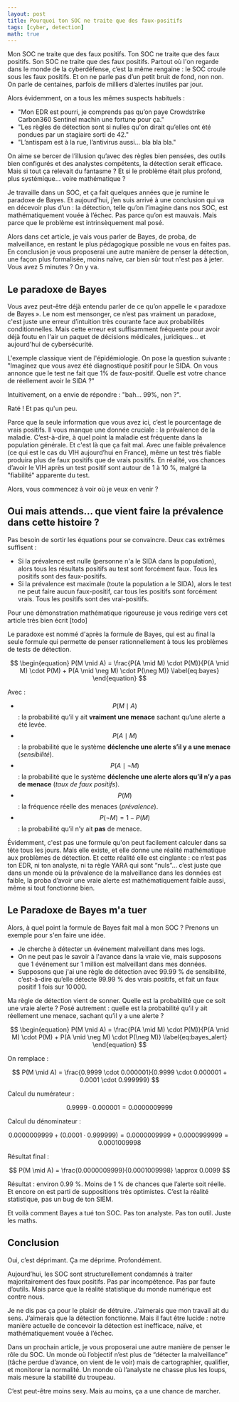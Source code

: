 ```yaml
---
layout: post
title: Pourquoi ton SOC ne traite que des faux-positifs
tags: [cyber, detection]
math: true
---
```



Mon SOC ne traite que des faux positifs. Ton SOC ne traite que des faux positifs. Son SOC ne traite que des faux positifs. Partout où l'on regarde dans le monde de la cyberdéfense, c’est la même rengaine : le SOC croule sous les faux positifs. Et on ne parle pas d’un petit bruit de fond, non non. On parle de centaines, parfois de milliers d’alertes inutiles par jour.

Alors évidemment, on a tous les mêmes suspects habituels :
- "Mon EDR est pourri, je comprends pas qu’on paye Crowdstrike Carbon360 Sentinel machin une fortune pour ça."
- "Les règles de détection sont si nulles qu'on dirait qu’elles ont été pondues par un stagiaire sorti de 42."
- "L’antispam est à la rue, l’antivirus aussi… bla bla bla."

On aime se bercer de l’illusion qu’avec des règles bien pensées, des outils bien configurés et des analystes compétents, la détection serait efficace. Mais si tout ça relevait du fantasme ? Et si le problème était plus profond, plus systémique… voire mathématique ?

Je travaille dans un SOC, et ça fait quelques années que je rumine le paradoxe de Bayes. Et aujourd’hui, j’en suis arrivé à une conclusion qui va en décevoir plus d’un : la détection, telle qu’on l’imagine dans nos SOC, est mathématiquement vouée à l’échec. Pas parce qu’on est mauvais. Mais parce que le problème est intrinsèquement mal posé.

Alors dans cet article, je vais vous parler de Bayes, de proba, de malveillance, en restant le plus pédagogique possible ne vous en faites pas. En conclusion je vous proposerai une autre manière de penser la détection, une façon plus formalisée, moins naïve, car bien sûr tout n'est pas à jeter. Vous avez 5 minutes ? On y va.

## Le paradoxe de Bayes

Vous avez peut-être déjà entendu parler de ce qu’on appelle le « paradoxe de Bayes ». Le nom est mensonger, ce n’est pas vraiment un paradoxe, c'est juste une erreur d’intuition très courante face aux probabilités conditionnelles. Mais cette erreur est suffisamment fréquente pour avoir déjà foutu en l'air un paquet de décisions médicales, juridiques… et aujourd'hui de cybersécurité.

L'exemple classique vient de l'épidémiologie. On pose la question suivante : "Imaginez que vous avez été diagnostiqué positif pour le SIDA. On vous annonce que le test ne fait que 1% de faux-positif. Quelle est votre chance de réellement avoir le SIDA ?"

Intuitivement, on a envie de répondre : "bah... 99%, non ?".

Raté ! Et pas qu'un peu.

Parce que la seule information que vous avez ici, c’est le pourcentage de vrais positifs. Il vous manque une donnée cruciale : la prévalence de la maladie. C’est-à-dire, à quel point la maladie est fréquente dans la population générale. Et c'est là que ça fait mal. Avec une faible prévalence (ce qui est le cas du VIH aujourd’hui en France), même un test très fiable produira plus de faux positifs que de vrais positifs. En réalité, vos chances d’avoir le VIH après un test positif sont autour de 1 à 10 %, malgré la "fiabilité" apparente du test.

Alors, vous commencez à voir où je veux en venir ?


## Oui mais attends... que vient faire la prévalence dans cette histoire ?

Pas besoin de sortir les équations pour se convaincre. Deux cas extrêmes suffisent :
- Si la prévalence est nulle (personne n'a le SIDA dans la population), alors tous les résultats positifs au test sont forcément faux. Tous les positifs sont des faux-positifs.
- Si la prévalence est maximale (toute la population a le SIDA), alors le test ne peut faire aucun faux-positif, car tous les positifs sont forcément vrais. Tous les positifs sont des vrai-positifs.

Pour une démonstration mathématique rigoureuse je vous redirige vers cet article très bien écrit [todo]

Le paradoxe est nommé d'après la formule de Bayes, qui est au final la seule formule qui permette de penser rationnellement à tous les problèmes de tests de détection.

$$
\begin{equation}
P(M \mid A) = \frac{P(A \mid M) \cdot P(M)}{P(A \mid M) \cdot P(M) + P(A \mid \neg M) \cdot P(\neg M)}
\label{eq:bayes}
\end{equation}
$$

Avec :

- $$P(M \mid A)$$ : la probabilité qu’il y ait **vraiment une menace** sachant qu’une alerte a été levée.
- $$P(A \mid M)$$ : la probabilité que le système **déclenche une alerte s’il y a une menace** (*sensibilité*).
- $$P(A \mid \neg M)$$ : la probabilité que le système **déclenche une alerte alors qu’il n’y a pas de menace** (*taux de faux positifs*).
- $$P(M)$$ : la fréquence réelle des menaces (*prévalence*).
- $$P(\neg M) = 1 - P(M)$$ : la probabilité qu’il n’y ait **pas** de menace.

Évidemment, c'est pas une formule qu'on peut facilement calculer dans sa tête tous les jours. Mais elle existe, et elle donne une réalité mathématique aux problèmes de détection. Et cette réalité elle est cinglante : ce n’est pas ton EDR, ni ton analyste, ni ta règle YARA qui sont “nuls”... c’est juste que dans un monde où la prévalence de la malveillance dans les données est faible, la proba d’avoir une vraie alerte est mathématiquement faible aussi, même si tout fonctionne bien.

## Le Paradoxe de Bayes m'a tuer

Alors, à quel point la formule de Bayes fait mal à mon SOC ? Prenons un exemple pour s'en faire une idée.

- Je cherche à détecter un événement malveillant dans mes logs.
- On ne peut pas le savoir à l'avance dans la vraie vie, mais supposons que 1 événement sur 1 million est malveillant dans mes données. 
- Supposons que j'ai une règle de détection avec 99.99 % de sensibilité, c’est-à-dire qu’elle détecte 99.99 % des vrais positifs, et fait un faux positif 1 fois sur 10 000.

Ma règle de détection vient de sonner. Quelle est la probabilité que ce soit une vraie alerte ? Posé autrement : quelle est la probabilité qu’il y ait réellement une menace, sachant qu’il y a une alerte ?

$$
\begin{equation}
P(M \mid A) = \frac{P(A \mid M) \cdot P(M)}{P(A \mid M) \cdot P(M) + P(A \mid \neg M) \cdot P(\neg M)}
\label{eq:bayes_alert}
\end{equation}
$$

On remplace :

$$
P(M \mid A) = \frac{0.9999 \cdot 0.000001}{0.9999 \cdot 0.000001 + 0.0001 \cdot 0.999999}
$$

Calcul du numérateur :

$$
0.9999 \cdot 0.000001 = 0.0000009999
$$

Calcul du dénominateur :

$$
0.0000009999 + (0.0001 \cdot 0.999999) = 0.0000009999 + 0.0000999999 = 0.0001009998
$$

Résultat final :

$$
P(M \mid A) = \frac{0.0000009999}{0.0001009998} \approx 0.0099
$$

Résultat : environ 0.99 %. Moins de 1 % de chances que l’alerte soit réelle. Et encore on est parti de suppositions très optimistes. C’est la réalité statistique, pas un bug de ton SIEM.

Et voilà comment Bayes a tué ton SOC. Pas ton analyste. Pas ton outil. Juste les maths.

## Conclusion

Oui, c’est déprimant. Ça me déprime. Profondément.

Aujourd’hui, les SOC sont structurellement condamnés à traiter majoritairement des faux positifs. Pas par incompétence. Pas par faute d’outils. Mais parce que la réalité statistique du monde numérique est contre nous.

Je ne dis pas ça pour le plaisir de détruire. J’aimerais que mon travail ait du sens. J’aimerais que la détection fonctionne. Mais il faut être lucide : notre manière actuelle de concevoir la détection est inefficace, naïve, et mathématiquement vouée à l’échec.

Dans un prochain article, je vous proposerai une autre manière de penser le rôle du SOC. Un monde où l’objectif n’est plus de “détecter la malveillance” (tâche perdue d’avance, on vient de le voir) mais de cartographier, qualifier, et monitorer la normalité. Un monde où l’analyste ne chasse plus les loups, mais mesure la stabilité du troupeau.

C’est peut-être moins sexy. Mais au moins, ça a une chance de marcher.